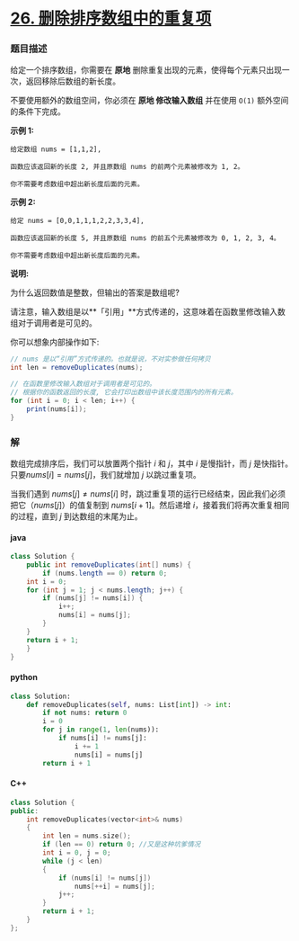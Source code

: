 # [26. 删除排序数组中的重复项](https://leetcode-cn.com/problems/remove-duplicates-from-sorted-array/)

### 题目描述

给定一个排序数组，你需要在 **原地** 删除重复出现的元素，使得每个元素只出现一次，返回移除后数组的新长度。

不要使用额外的数组空间，你必须在 **原地 修改输入数组** 并在使用 `O(1)` 额外空间的条件下完成。

 

**示例 1:**

```
给定数组 nums = [1,1,2], 

函数应该返回新的长度 2, 并且原数组 nums 的前两个元素被修改为 1, 2。 

你不需要考虑数组中超出新长度后面的元素。
```

**示例 2:**

```
给定 nums = [0,0,1,1,1,2,2,3,3,4],

函数应该返回新的长度 5, 并且原数组 nums 的前五个元素被修改为 0, 1, 2, 3, 4。

你不需要考虑数组中超出新长度后面的元素。
```

**说明:**

为什么返回数值是整数，但输出的答案是数组呢?

请注意，输入数组是以**「引用」**方式传递的，这意味着在函数里修改输入数组对于调用者是可见的。

你可以想象内部操作如下:

```java
// nums 是以“引用”方式传递的。也就是说，不对实参做任何拷贝
int len = removeDuplicates(nums);

// 在函数里修改输入数组对于调用者是可见的。
// 根据你的函数返回的长度, 它会打印出数组中该长度范围内的所有元素。
for (int i = 0; i < len; i++) {
    print(nums[i]);
}
```

### 解

数组完成排序后，我们可以放置两个指针 $i$ 和 $j$，其中 $i$ 是慢指针，而 $j$ 是快指针。只要$nums[i]=nums[j]$，我们就增加 $j$ 以跳过重复项。

当我们遇到 $nums[j] \neq nums[i]$ 时，跳过重复项的运行已经结束，因此我们必须把它$（nums[j]）$的值复制到 $nums[i + 1]$。然后递增 $i$，接着我们将再次重复相同的过程，直到 $j$ 到达数组的末尾为止。

<!-- tabs:start -->

#### **java**

```java
class Solution {
    public int removeDuplicates(int[] nums) {
        if (nums.length == 0) return 0;
    int i = 0;
    for (int j = 1; j < nums.length; j++) {
        if (nums[j] != nums[i]) {
            i++;
            nums[i] = nums[j];
        }
    }
    return i + 1;
    }
}
```

#### **python**

```python
class Solution:
    def removeDuplicates(self, nums: List[int]) -> int:
        if not nums: return 0
        i = 0 
        for j in range(1, len(nums)):
            if nums[i] != nums[j]:
                i += 1
                nums[i] = nums[j]
        return i + 1
```

#### **C++**

```cpp
class Solution {
public:
    int removeDuplicates(vector<int>& nums)
    {
        int len = nums.size();
        if (len == 0) return 0; //又是这种坑爹情况
        int i = 0, j = 0;
        while (j < len)
        {
            if (nums[i] != nums[j])
                nums[++i] = nums[j];
            j++;
        }
        return i + 1;
    }
};
```



<!-- tabs:end -->